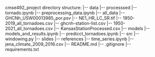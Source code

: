 

cmse492_project directory structure:
|-- data
    |-- processsed
        |-- tornado.ipynb
        |-- preprocessing_data.ipynb
    |-- all_data
        |-- GHCNh_USW00013985_por.psv
        |-- NE1_HR_LC_SR.tif
        |-- 1950-2019_all_tornadoes.csv
        |-- ghcnh-station-list.csv
        |-- 1950-2021_all_tornadoes.csv
        |-- KansasStationProcessed.csv
|-- models
    |-- models_and_results.ipynb
    |-- predicct_tornadoes.ipynb
|-- src
    |-- windowing.py
|-- slides
|-- references
    |-- time_series.ipynb
    |-- jena_climate_2009_2016.csv
|-- README.md
|-- .gitignore
|-- requirements.txt